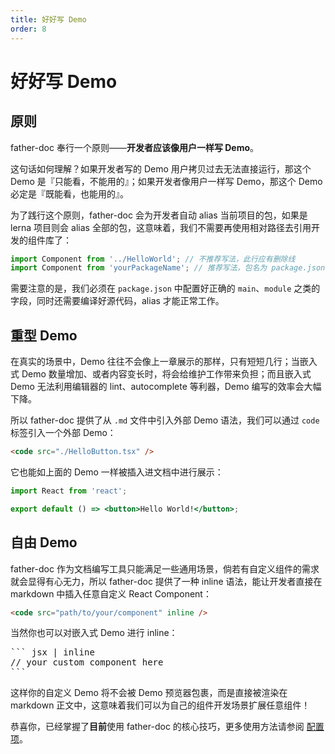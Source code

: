 ```yaml
---
title: 好好写 Demo
order: 8
---
```


# 好好写 Demo

## 原则

father-doc 奉行一个原则——**开发者应该像用户一样写 Demo**。

这句话如何理解？如果开发者写的 Demo 用户拷贝过去无法直接运行，那这个 Demo 是『只能看，不能用的』；如果开发者像用户一样写 Demo，那这个 Demo 必定是『既能看，也能用的』。

为了践行这个原则，father-doc 会为开发者自动 alias 当前项目的包，如果是 lerna 项目则会 alias 全部的包，这意味着，我们不需要再使用相对路径去引用开发的组件库了：

```jsx | pure
import Component from '../HelloWorld'; // 不推荐写法，此行应有删除线
import Component from 'yourPackageName'; // 推荐写法，包名为 package.json 中的 name 字段
```

需要注意的是，我们必须在 `package.json` 中配置好正确的 `main`、`module` 之类的字段，同时还需要编译好源代码，alias 才能正常工作。

## 重型 Demo

在真实的场景中，Demo 往往不会像上一章展示的那样，只有短短几行；当嵌入式 Demo 数量增加、或者内容变长时，将会给维护工作带来负担；而且嵌入式 Demo 无法利用编辑器的 lint、autocomplete 等利器，Demo 编写的效率会大幅下降。

所以 father-doc 提供了从 `.md` 文件中引入外部 Demo 语法，我们可以通过 `code` 标签引入一个外部 Demo：

```html
<code src="./HelloButton.tsx" />
```

它也能如上面的 Demo 一样被插入进文档中进行展示：

```jsx
import React from 'react';

export default () => <button>Hello World!</button>;
```

## 自由 Demo

father-doc 作为文档编写工具只能满足一些通用场景，倘若有自定义组件的需求就会显得有心无力，所以 father-doc 提供了一种 inline 语法，能让开发者直接在 markdown 中插入任意自定义 React Component：

```html
<code src="path/to/your/component" inline />
```

当然你也可以对嵌入式 Demo 进行 inline：

<pre>
``` jsx | inline
// your custom component here
```
</pre>

这样你的自定义 Demo 将不会被 Demo 预览器包裹，而是直接被渲染在 markdown 正文中，这意味着我们可以为自己的组件开发场景扩展任意组件！

恭喜你，已经掌握了**目前**使用 father-doc 的核心技巧，更多使用方法请参阅 <a href="#/config">配置项</a>。
